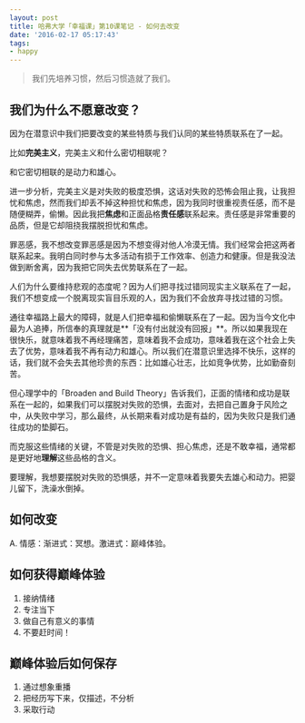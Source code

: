 ```yaml
---
layout: post
title: 哈弗大学「幸福课」第10课笔记 - 如何去改变
date: '2016-02-17 05:17:43'
tags:
- happy
---
```


> 我们先培养习惯，然后习惯造就了我们。

## 我们为什么不愿意改变？

因为在潜意识中我们把要改变的某些特质与我们认同的某些特质联系在了一起。

比如**完美主义**，完美主义和什么密切相联呢？

和它密切相联的是动力和雄心。

进一步分析，完美主义是对失败的极度恐惧，这话对失败的恐怖会阻止我，让我担忧和焦虑，然而我们却丢不掉这种担忧和焦虑，因为我同时很重视责任感，而不是随便糊弄，偷懒。因此我把**焦虑**和正面品格**责任感**联系起来。责任感是非常重要的品质，但是它却阻挠我摆脱担忧和焦虑。

罪恶感，我不想改变罪恶感是因为不想变得对他人冷漠无情。我们经常会把这两者联系起来。我明白同时参与太多活动有损于工作效率、创造力和健康。但是我没法做到断舍离，因为我把它同失去优势联系在了一起。

人们为什么要维持悲观的态度呢？因为人们把寻找过错同现实主义联系在了一起，我们不想变成一个脱离现实盲目乐观的人，因为我们不会放弃寻找过错的习惯。

通往幸福路上最大的障碍，就是人们把幸福和偷懒联系在了一起。因为当今文化中最为人追捧，所信奉的真理就是**「没有付出就没有回报」**。所以如果我现在很快乐，就意味着我不再经理痛苦，意味着我不会成功，意味着我在这个社会上失去了优势，意味着我不再有动力和雄心。所以我们在潜意识里选择不快乐，这样的话，我们就不会失去其他珍贵的东西：比如雄心壮志，比如竞争优势，比如勤奋刻苦。

但心理学中的「Broaden and Build Theory」告诉我们，正面的情绪和成功是联系在一起的，如果我们可以摆脱对失败的恐惧，去面对，去把自己置身于风险之中，从失败中学习，那么最终，从长期来看对成功是有益的，因为失败只是我们通往成功的垫脚石。

而克服这些情绪的关键，不管是对失败的恐惧、担心焦虑，还是不敢幸福，通常都是更好地**理解**这些品格的含义。

要理解，我想要摆脱对失败的恐惧感，并不一定意味着我要失去雄心和动力。把婴儿留下，洗澡水倒掉。

## 如何改变

A. 情感：渐进式：冥想。激进式：巅峰体验。

## 如何获得巅峰体验

1. 接纳情绪
2. 专注当下
3. 做自己有意义的事情
4. 不要赶时间！

## 巅峰体验后如何保存

1. 通过想象重播
2. 把经历写下来，仅描述，不分析
3. 采取行动


